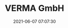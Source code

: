 ---
layout: post
title: VERMA GmbH
role: AI Intern
date: 2021-06-07 07:07:30
enddate:   2021-08-17 07:07:30
description: During this internship, I worked with a group of three interns to detect forgery and fraud in all data  formats like text, image and video. First, we focused on image forgery detection. We tried two approaches - one using Deep Learning and other using block comparison. I also worked on developing a Django applications for the model and finally converted it to an API. 
tags: python django machine-learning deep-learning development api api-development git github
categories: Internship
link: https://github.com/VERMA-GmbH/django-app.git
---